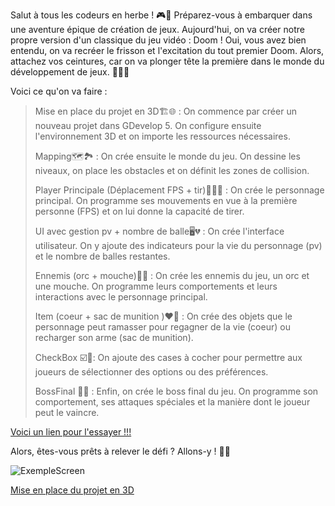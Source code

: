 Salut à tous les codeurs en herbe ! 🎮👾 Préparez-vous à embarquer dans une aventure épique de création de jeux. Aujourd'hui, on va créer notre propre version d'un classique du jeu vidéo : Doom ! Oui, vous avez bien entendu, on va recréer le frisson et l'excitation du tout premier Doom. Alors, attachez vos ceintures, car on va plonger tête la première dans le monde du développement de jeux. 🚀👨‍💻

Voici ce qu'on va faire :

>Mise en place du projet en 3D🏗️🌐 : On commence par créer un nouveau projet dans GDevelop 5. On configure ensuite l'environnement 3D et on importe les ressources nécessaires. 
>
>Mapping🗺️🏞️ : On crée ensuite le monde du jeu. On dessine les niveaux, on place les obstacles et on définit les zones de collision. 
>
>Player Principale (Déplacement FPS + tir)🏃‍♂️🔫 : On crée le personnage principal. On programme ses mouvements en vue à la première personne (FPS) et on lui donne la capacité de tirer. 
>
>UI avec gestion pv + nombre de balle🖥️💔 : On crée l'interface utilisateur. On y ajoute des indicateurs pour la vie du personnage (pv) et le nombre de balles restantes. 
>
>Ennemis (orc + mouche)👹🦟 : On crée les ennemis du jeu, un orc et une mouche. On programme leurs comportements et leurs interactions avec le personnage principal. 
>
>Item (coeur + sac de munition )❤️💼 : On crée des objets que le personnage peut ramasser pour regagner de la vie (coeur) ou recharger son arme (sac de munition). 
>
>CheckBox ☑️🔘: On ajoute des cases à cocher pour permettre aux joueurs de sélectionner des options ou des préférences. 
>
>BossFinal 👑🐲 : Enfin, on crée le boss final du jeu. On programme son comportement, ses attaques spéciales et la manière dont le joueur peut le vaincre. 

[Voici un lien pour l'essayer !!!](https://gd.games/instant-builds/5222cdb7-a8bb-4b2d-afc2-192ba213a630)

Alors, êtes-vous prêts à relever le défi ? Allons-y ! 🚀🎉

![ExempleScreen](Création-Du-Jeu/Images/ScreenExemple.png)

[Mise en place du projet en 3D ](https://github.com/g404-code-gaming/DoomLike_CodeGaming/blob/main/Création-Du-Jeu/01_Mise%20en%20place%20du%20projet%20en%203D.md)

